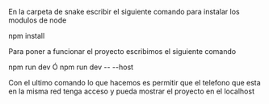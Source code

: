En la carpeta de snake escribir el siguiente comando para instalar los modulos de node

  npm install

Para poner a funcionar el proyecto escribimos el siguiente comando

  npm run dev
    Ó
  npm run dev -- --host

Con el ultimo comando lo que hacemos es permitir que el telefono que esta en la misma red tenga acceso y pueda mostrar el proyecto en el localhost
